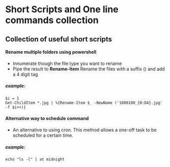 # Short Scripts and One line commands collection
 
## Collection of useful short scripts


#### Rename multiple folders using powershell
 
- Innumerate though the file type you want to rename
- Pipe the result to **Rename-Item** Rename the files with a suffix () and add a 4 digit tag

##### example:
```
$i = 1
Get-ChildItem *.jpg | %{Rename-Item $_ -NewName ('1000100_{0:D4}.jpg' -f $i++)}
```


#### Alternative way to schedule command
 
- An alternative to using cron. This method allows a one-off task to be scheduled for a certain time.

##### example:
```
echo "ls -l" | at midnight
```